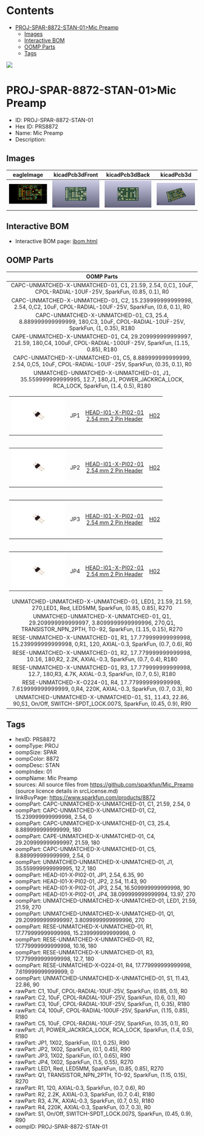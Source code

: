 



Contents
========

* [PROJ-SPAR-8872-STAN-01>Mic Preamp](#proj-spar-8872-stan-01mic-preamp)
	* [Images](#images)
	* [Interactive BOM](#interactive-bom)
	* [OOMP Parts](#oomp-parts)
	* [Tags](#tags)
  
![][im]
# PROJ-SPAR-8872-STAN-01>Mic Preamp

- ID: PROJ-SPAR-8872-STAN-01
- Hex ID: PRS8872
- Name: Mic Preamp
- Description: 

## Images
  
  

|eagleImage|kicadPcb3dFront|kicadPcb3dBack|kicadPcb3d|
| :---: | :---: | :---: | :---: |
|[![eagleImage](eagleImage_140.png)](eagleImage_600.png)|[![kicadPcb3dFront](kicadPcb3dFront_140.png)](kicadPcb3dFront_600.png)|[![kicadPcb3dBack](kicadPcb3dBack_140.png)](kicadPcb3dBack_600.png)|[![kicadPcb3d](kicadPcb3d_140.png)](kicadPcb3d_600.png)|

## Interactive BOM

- Interactive BOM page: [ibom.html](kicad/bom/ibom.html)

## OOMP Parts
  

|OOMP Parts|
| :---: |
|CAPC-UNMATCHED-X-UNMATCHED-01, C1, 21.59, 2.54, 0,C1, 10uF, CPOL-RADIAL-10UF-25V, SparkFun, (0.85, 0.1), R0|
|CAPC-UNMATCHED-X-UNMATCHED-01, C2, 15.239999999999998, 2.54, 0,C2, 10uF, CPOL-RADIAL-10UF-25V, SparkFun, (0.6, 0.1), R0|
|CAPC-UNMATCHED-X-UNMATCHED-01, C3, 25.4, 8.889999999999999, 180,C3, 10uF, CPOL-RADIAL-10UF-25V, SparkFun, (1, 0.35), R180|
|CAPE-UNMATCHED-X-UNMATCHED-01, C4, 29.209999999999997, 21.59, 180,C4, 100uF, CPOL-RADIAL-100UF-25V, SparkFun, (1.15, 0.85), R180|
|CAPC-UNMATCHED-X-UNMATCHED-01, C5, 8.889999999999999, 2.54, 0,C5, 10uF, CPOL-RADIAL-10UF-25V, SparkFun, (0.35, 0.1), R0|
|UNMATCHED-UNMATCHED-X-UNMATCHED-01, J1, 35.559999999999995, 12.7, 180,J1, POWER_JACKRCA_LOCK, RCA_LOCK, SparkFun, (1.4, 0.5), R180|
|<table><tr><td>![HEAD-I01-X-PI02-01](https://raw.githubusercontent.com/oomlout/oomlout_OOMP_parts/main/HEAD-I01-X-PI02-01/image_140.jpg)</td><td> JP1</td><td>[HEAD-I01-X-PI02-01<br>2.54 mm 2 Pin Header](https://github.com/oomlout/oomlout_OOMP_parts/tree/main/HEAD-I01-X-PI02-01/)</td><td>[H02](https://github.com/oomlout/oomlout_OOMP_parts/tree/main/HEAD-I01-X-PI02-01/)</td></tr></table>|
|<table><tr><td>![HEAD-I01-X-PI02-01](https://raw.githubusercontent.com/oomlout/oomlout_OOMP_parts/main/HEAD-I01-X-PI02-01/image_140.jpg)</td><td> JP2</td><td>[HEAD-I01-X-PI02-01<br>2.54 mm 2 Pin Header](https://github.com/oomlout/oomlout_OOMP_parts/tree/main/HEAD-I01-X-PI02-01/)</td><td>[H02](https://github.com/oomlout/oomlout_OOMP_parts/tree/main/HEAD-I01-X-PI02-01/)</td></tr></table>|
|<table><tr><td>![HEAD-I01-X-PI02-01](https://raw.githubusercontent.com/oomlout/oomlout_OOMP_parts/main/HEAD-I01-X-PI02-01/image_140.jpg)</td><td> JP3</td><td>[HEAD-I01-X-PI02-01<br>2.54 mm 2 Pin Header](https://github.com/oomlout/oomlout_OOMP_parts/tree/main/HEAD-I01-X-PI02-01/)</td><td>[H02](https://github.com/oomlout/oomlout_OOMP_parts/tree/main/HEAD-I01-X-PI02-01/)</td></tr></table>|
|<table><tr><td>![HEAD-I01-X-PI02-01](https://raw.githubusercontent.com/oomlout/oomlout_OOMP_parts/main/HEAD-I01-X-PI02-01/image_140.jpg)</td><td> JP4</td><td>[HEAD-I01-X-PI02-01<br>2.54 mm 2 Pin Header](https://github.com/oomlout/oomlout_OOMP_parts/tree/main/HEAD-I01-X-PI02-01/)</td><td>[H02](https://github.com/oomlout/oomlout_OOMP_parts/tree/main/HEAD-I01-X-PI02-01/)</td></tr></table>|
|UNMATCHED-UNMATCHED-X-UNMATCHED-01, LED1, 21.59, 21.59, 270,LED1, Red, LED5MM, SparkFun, (0.85, 0.85), R270|
|UNMATCHED-UNMATCHED-X-UNMATCHED-01, Q1, 29.209999999999997, 3.8099999999999996, 270,Q1, TRANSISTOR_NPN_2PTH, TO-92, SparkFun, (1.15, 0.15), R270|
|RESE-UNMATCHED-X-UNMATCHED-01, R1, 17.779999999999998, 15.239999999999998, 0,R1, 120, AXIAL-0.3, SparkFun, (0.7, 0.6), R0|
|RESE-UNMATCHED-X-UNMATCHED-01, R2, 17.779999999999998, 10.16, 180,R2, 2.2K, AXIAL-0.3, SparkFun, (0.7, 0.4), R180|
|RESE-UNMATCHED-X-UNMATCHED-01, R3, 17.779999999999998, 12.7, 180,R3, 4.7K, AXIAL-0.3, SparkFun, (0.7, 0.5), R180|
|RESE-UNMATCHED-X-O224-01, R4, 17.779999999999998, 7.619999999999999, 0,R4, 220K, AXIAL-0.3, SparkFun, (0.7, 0.3), R0|
|UNMATCHED-UNMATCHED-X-UNMATCHED-01, S1, 11.43, 22.86, 90,S1, On/Off, SWITCH-SPDT_LOCK.007S, SparkFun, (0.45, 0.9), R90|

## Tags

- hexID: PRS8872
- oompType: PROJ
- oompSize: SPAR
- oompColor: 8872
- oompDesc: STAN
- oompIndex: 01
- oompName: Mic Preamp
- sources: All source files from https://github.com/sparkfun/Mic_Preamp (source licence details in srcLicense.md)
- linkBuyPage: https://www.sparkfun.com/products/8872
- oompPart: CAPC-UNMATCHED-X-UNMATCHED-01, C1, 21.59, 2.54, 0
- oompPart: CAPC-UNMATCHED-X-UNMATCHED-01, C2, 15.239999999999998, 2.54, 0
- oompPart: CAPC-UNMATCHED-X-UNMATCHED-01, C3, 25.4, 8.889999999999999, 180
- oompPart: CAPE-UNMATCHED-X-UNMATCHED-01, C4, 29.209999999999997, 21.59, 180
- oompPart: CAPC-UNMATCHED-X-UNMATCHED-01, C5, 8.889999999999999, 2.54, 0
- oompPart: UNMATCHED-UNMATCHED-X-UNMATCHED-01, J1, 35.559999999999995, 12.7, 180
- oompPart: HEAD-I01-X-PI02-01, JP1, 2.54, 6.35, 90
- oompPart: HEAD-I01-X-PI02-01, JP2, 2.54, 11.43, 90
- oompPart: HEAD-I01-X-PI02-01, JP3, 2.54, 16.509999999999998, 90
- oompPart: HEAD-I01-X-PI02-01, JP4, 38.099999999999994, 13.97, 270
- oompPart: UNMATCHED-UNMATCHED-X-UNMATCHED-01, LED1, 21.59, 21.59, 270
- oompPart: UNMATCHED-UNMATCHED-X-UNMATCHED-01, Q1, 29.209999999999997, 3.8099999999999996, 270
- oompPart: RESE-UNMATCHED-X-UNMATCHED-01, R1, 17.779999999999998, 15.239999999999998, 0
- oompPart: RESE-UNMATCHED-X-UNMATCHED-01, R2, 17.779999999999998, 10.16, 180
- oompPart: RESE-UNMATCHED-X-UNMATCHED-01, R3, 17.779999999999998, 12.7, 180
- oompPart: RESE-UNMATCHED-X-O224-01, R4, 17.779999999999998, 7.619999999999999, 0
- oompPart: UNMATCHED-UNMATCHED-X-UNMATCHED-01, S1, 11.43, 22.86, 90
- rawPart: C1, 10uF, CPOL-RADIAL-10UF-25V, SparkFun, (0.85, 0.1), R0
- rawPart: C2, 10uF, CPOL-RADIAL-10UF-25V, SparkFun, (0.6, 0.1), R0
- rawPart: C3, 10uF, CPOL-RADIAL-10UF-25V, SparkFun, (1, 0.35), R180
- rawPart: C4, 100uF, CPOL-RADIAL-100UF-25V, SparkFun, (1.15, 0.85), R180
- rawPart: C5, 10uF, CPOL-RADIAL-10UF-25V, SparkFun, (0.35, 0.1), R0
- rawPart: J1, POWER_JACKRCA_LOCK, RCA_LOCK, SparkFun, (1.4, 0.5), R180
- rawPart: JP1, 1X02, SparkFun, (0.1, 0.25), R90
- rawPart: JP2, 1X02, SparkFun, (0.1, 0.45), R90
- rawPart: JP3, 1X02, SparkFun, (0.1, 0.65), R90
- rawPart: JP4, 1X02, SparkFun, (1.5, 0.55), R270
- rawPart: LED1, Red, LED5MM, SparkFun, (0.85, 0.85), R270
- rawPart: Q1, TRANSISTOR_NPN_2PTH, TO-92, SparkFun, (1.15, 0.15), R270
- rawPart: R1, 120, AXIAL-0.3, SparkFun, (0.7, 0.6), R0
- rawPart: R2, 2.2K, AXIAL-0.3, SparkFun, (0.7, 0.4), R180
- rawPart: R3, 4.7K, AXIAL-0.3, SparkFun, (0.7, 0.5), R180
- rawPart: R4, 220K, AXIAL-0.3, SparkFun, (0.7, 0.3), R0
- rawPart: S1, On/Off, SWITCH-SPDT_LOCK.007S, SparkFun, (0.45, 0.9), R90
- oompID: PROJ-SPAR-8872-STAN-01



[im]: kicadPcb3d_450.png
